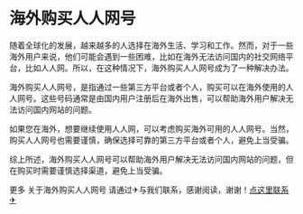 # 海外购买人人网号

随着全球化的发展，越来越多的人选择在海外生活、学习和工作。然而，对于一些海外用户来说，他们可能会遇到一些困难，比如在海外无法访问国内的社交网络平台，比如人人网。所以，在这种情况下，海外购买人人网号成为了一种解决办法。

海外购买人人网号，是指通过一些第三方平台或者个人，购买可以在海外使用的人人网号。这些号码通常是由国内用户注册后在海外出售，可以帮助海外用户解决无法访问国内网站的问题。

如果您在海外，想要继续使用人人网，可以考虑购买海外可用的人人网号。当然，购买人人网号也需要谨慎，确保选择可靠的第三方平台或者个人，避免上当受骗。

综上所述，海外购买人人网号可以帮助海外用户解决无法访问国内网站的问题，但在购买时需要谨慎选择渠道，避免上当受骗。

更多 关于海外购买人人网号 请通过✈与我们联系，感谢阅读，谢谢！[点这里联系✈](https://gg.k02.cc)